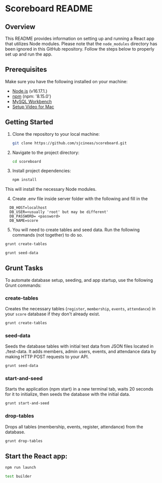 # Scoreboard README

## Overview

This README provides information on setting up and running a React app that utilizes Node modules. Please note that the `node_modules` directory has been ignored in this GitHub repository. Follow the steps below to properly set up and run the app.

## Prerequisites

Make sure you have the following installed on your machine:

- [Node.js](https://nodejs.org/) (v16.17.1.)
- [npm](https://www.npmjs.com/) (npm: '8.15.0')
- [MySQL Workbench](https://www.mysql.com/products/workbench/)
 - [Setup Video for Mac](https://youtu.be/ODA3rWfmzg8?si=TI8J1DwC2dE0krpj)

## Getting Started

1. Clone the repository to your local machine:

   ```bash
   git clone https://github.com/sjcineas/scoreboard.git
   
2. Navigate to the project directory:
      ```bash
      cd scoreboard

4. Install project dependencies:

   ```bash
   npm install

This will install the necessary Node modules.

4. Create .env file inside server folder with the following and fill in the <inputs>
 ```
   DB_HOST=localhost
   DB_USER=<usually 'root' but may be different'
   DB_PASSWORD= <password>
   DB_NAME=score
 ```

5. You will need to create tables and seed data. Run the following commands (not together) to do so.
```bash
grunt create-tables
```
```bash
grunt seed-data
```

## Grunt Tasks

To automate database setup, seeding, and app startup, use the following Grunt commands:

### create-tables

Creates the necessary tables (`register`, `membership`, `events`, `attendance`) in your `score` database if they don't already exist.

```bash
grunt create-tables
```
### seed-data

Seeds the database tables with initial test data from JSON files located in ./test-data. It adds members, admin users, events, and attendance data by making HTTP POST requests to your API.
```bash
grunt seed-data
```

### start-and-seed
Starts the application (npm start) in a new terminal tab, waits 20 seconds for it to initialize, then seeds the database with the initial data.
```bash
grunt start-and-seed
```

### drop-tables
Drops all tables (membership, events, register, attendance) from the database.
```bash
grunt drop-tables
```


## Start the React app:

 ```bash
 npm run launch

test builder